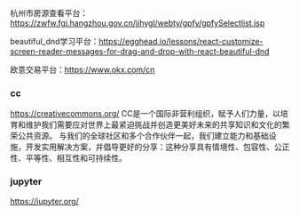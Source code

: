 

杭州市房源查看平台：https://zwfw.fgj.hangzhou.gov.cn/jjhygl/webty/gpfy/gpfySelectlist.jsp



beautiful_dnd学习平台：https://egghead.io/lessons/react-customize-screen-reader-messages-for-drag-and-drop-with-react-beautiful-dnd
 
欧意交易平台：https://www.okx.com/cn

### cc
https://creativecommons.org/
CC是一个国际非营利组织，赋予人们力量，以培育和维护我们需要应对世界上最紧迫挑战并创造更美好未来的共享知识和文化的繁荣公共资源。
与我们的全球社区和多个合作伙伴一起，我们建立能力和基础设施，开发实用解决方案，并倡导更好的分享：这种分享具有情境性、包容性、公正性、平等性、相互性和可持续性。

### jupyter
https://jupyter.org/


